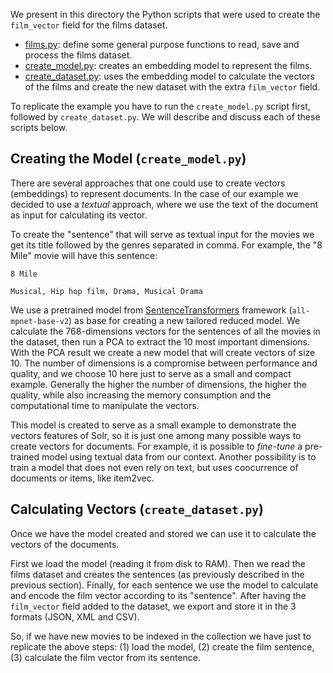 <!--
 Licensed to the Apache Software Foundation (ASF) under one or more
 contributor license agreements.  See the NOTICE file distributed with
 this work for additional information regarding copyright ownership.
 The ASF licenses this file to You under the Apache License, Version 2.0
 (the "License"); you may not use this file except in compliance with
 the License.  You may obtain a copy of the License at

     http://www.apache.org/licenses/LICENSE-2.0

 Unless required by applicable law or agreed to in writing, software
 distributed under the License is distributed on an "AS IS" BASIS,
 WITHOUT WARRANTIES OR CONDITIONS OF ANY KIND, either express or implied.
 See the License for the specific language governing permissions and
 limitations under the License.
-->

We present in this directory the Python scripts that were used to create the `film_vector` field for the films dataset.

 - [films.py](./films.py): define some general purpose functions to read, save and process the films dataset.
 - [create_model.py](./create_model.py): creates an embedding model to represent the films.
 - [create_dataset.py](./create_dataset.py): uses the embedding model to calculate the vectors of the films and create the new dataset with the extra `film_vector` field.

To replicate the example you have to run the `create_model.py` script first, followed by `create_dataset.py`. We will describe and discuss each of these scripts below.

## Creating the Model (`create_model.py`)

There are several approaches that one could use to create vectors (embeddings) to represent documents. In the case of our example we decided to use a _textual_ approach, where we use the text of the document as input for calculating its vector.

To create the "sentence" that will serve as textual input for the movies we get its title followed by the genres separated in comma. For example, the "8 Mile" movie will have this sentence:
```
8 Mile

Musical, Hip hop film, Drama, Musical Drama
```

We use a pretrained model from [SentenceTransformers](https://www.sbert.net/) framework (`all-mpnet-base-v2`) as base for creating a new tailored reduced model. We calculate the 768-dimensions vectors for the sentences of all the movies in the dataset, then run a PCA to extract the 10 most important dimensions. With the PCA result we create a new model that will create vectors of size 10. The number of dimensions is a compromise between performance and quality, and we choose 10 here just to serve as a small and compact example. Generally the higher the number of dimensions, the higher the quality, while also increasing the memory consumption and the computational time to manipulate the vectors.

This model is created to serve as a small example to demonstrate the vectors features of Solr, so it is just one among many possible ways to create vectors for documents. For example, it is possible to _fine-tune_ a pre-trained model using textual data from our context. Another possibility is to train a model that does not even rely on text, but uses coocurrence of documents or items, like item2vec.

## Calculating Vectors (`create_dataset.py`)

Once we have the model created and stored we can use it to calculate the vectors of the documents.

First we load the model (reading it from disk to RAM). Then we read the films dataset and creates the sentences (as previously described in the previous section). Finally, for each sentence we use the model to calculate and encode the film vector according to its "sentence". After having the `film_vector` field added to the dataset, we export and store it in the 3 formats (JSON, XML and CSV).

So, if we have new movies to be indexed in the collection we have just to replicate the above steps: (1) load the model, (2) create the film sentence, (3) calculate the film vector from its sentence.
